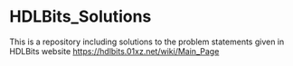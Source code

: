 # HDLBits_Solutions
This is a repository including solutions to the problem statements given in HDLBits website
https://hdlbits.01xz.net/wiki/Main_Page
